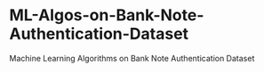 # ML-Algos-on-Bank-Note-Authentication-Dataset
Machine Learning Algorithms on Bank Note Authentication Dataset
